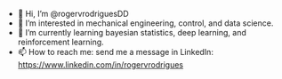 - 👋 Hi, I’m @rogervrodriguesDD
- 👀 I’m interested in mechanical engineering, control, and data science. 
- 🌱 I’m currently learning bayesian statistics, deep learning, and reinforcement learning.
- 📫 How to reach me: send me a message in LinkedIn: https://www.linkedin.com/in/rogervrodrigues

<!---
rogervrodriguesDD/rogervrodriguesDD is a ✨ special ✨ repository because its `README.md` (this file) appears on your GitHub profile.
You can click the Preview link to take a look at your changes.
--->
